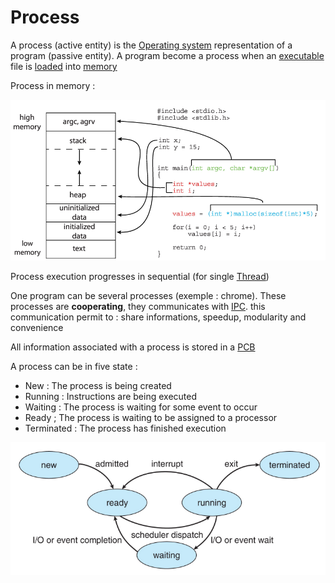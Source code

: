 # Process

A process (active entity) is the [Operating system](Operating%20system.md) representation of a program (passive entity). A program become a process when an [executable](Linker.md) file is [loaded](Loader.md) into  [memory](Main%20memory.md)

Process in memory :

![](attachments/Pasted%20image%2020230611135304.png)

Process execution progresses in sequential (for single [Thread](Thread.md))

One program can be several processes (exemple : chrome). These processes are **cooperating**, they communicates with [IPC](Concepts/IPC.md). this communication permit to : share informations, speedup, modularity and convenience

All information associated with a process is stored in a [PCB](PCB.md)

A process can be in five state :

- New : The process is being created
- Running : Instructions are being executed
- Waiting : The process is waiting for some event to occur
- Ready ; The process is waiting to be assigned to a processor
- Terminated : The process has finished execution

![](attachments/Pasted%20image%2020230611135619.png)

